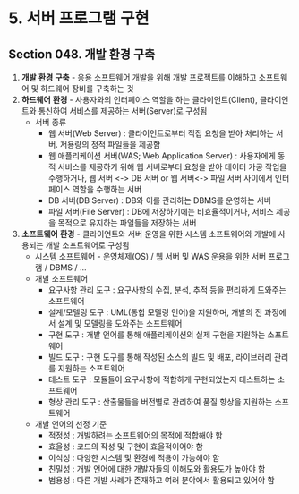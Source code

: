 # 5. 서버 프로그램 구현

## **Section 048.** **개발** **환경** **구축**

1. **개발** **환경** **구축** - 응용 소프트웨어 개발을 위해 개발 프로젝트를 이해하고 소프트웨어 및 하드웨어 장비를 구축하는 것
2. **하드웨어** **환경** - 사용자와의 인터페이스 역할을 하는 클라이언트(Client), 클라이언트와 통신하여 서비스를 제공하는 서버(Server)로 구성됨
   + 서버 종류
     + 웹 서버(Web Server) : 클라이언트로부터 직접 요청을 받아 처리하는 서버. 저용량의 정적 파일들을 제공함
     + 웹 애플리케이션 서버(WAS; Web Application Server) : 사용자에게 동적 서비스를 제공하기 위해 웹 서버로부터 요청을 받아 데이터 가공 작업을 수행하거나, 웹 서버 <-> DB 서버 or 웹 서버<-> 파일 서버 사이에서 인터페이스 역할을 수행하는 서버
     + DB 서버(DB Server) : DB와 이를 관리하는 DBMS를 운영하는 서버
     + 파일 서버(File Server) : DB에 저장하기에는 비효율적이거나, 서비스 제공을 목적으로 유지하는 파일들을 저장하는 서버
3. **소프트웨어** **환경** - 클라이언트와 서버 운영을 위한 시스템 소프트웨어와 개발에 사용되는 개발 소프트웨어로 구성됨
   + 시스템 소프트웨어 - 운영체제(OS) / 웹 서버 및 WAS 운용을 위한 서버 프로그램 / DBMS / ...
   + 개발 소프트웨어
     + 요구사항 관리 도구 : 요구사항의 수집, 분석, 추적 등을 편리하게 도와주는 소프트웨어
     + 설계/모델링 도구 : UML(통합 모델링 언어)을 지원하며, 개발의 전 과정에서 설계 및 모델링을 도와주는 소프트웨어
     + 구현 도구 : 개발 언어를 통해 애플리케이션의 실제 구현을 지원하는 소프트웨어
     + 빌드 도구 : 구현 도구를 통해 작성된 소스의 빌드 및 배포, 라이브러리 관리를 지원하는 소프트웨어
     + 테스트 도구 : 모듈들이 요구사항에 적합하게 구현되었는지 테스트하는 소프트웨어
     + 형상 관리 도구 : 산출물들을 버전별로 관리하여 품질 향상을 지원하는 소프트웨어
   + 개발 언어의 선정 기준
     + 적정성 : 개발하려는 소프트웨어의 목적에 적합해야 함
     + 효율성 : 코드의 작성 및 구현이 효율적이어야 함
     + 이식성 : 다양한 시스템 및 환경에 적용이 가능해야 함
     + 친밀성 : 개발 언어에 대한 개발자들의 이해도와 활용도가 높아야 함
     + 범용성 : 다른 개발 사례가 존재하고 여러 분야에서 활용되고 있어야 함